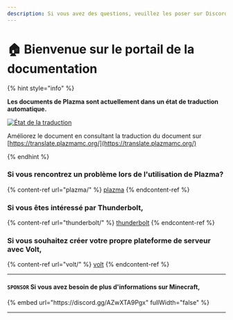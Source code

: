 ```yaml
---
description: Si vous avez des questions, veuillez les poser sur Discord ou GitHub Issues.
---
```


# 🏠 Bienvenue sur le portail de la documentation

{% hint style="info" %}

**Les documents de Plazma sont actuellement dans un état de traduction automatique.**

[![État de la traduction](https://badges.crowdin.net/plazmamc-document-portal/localized.svg)](https://translate.plazmamc.org/)

Améliorez le document en consultant la traduction du document sur [https://translate.plazmamc.org/](https://translate.plazmamc.org/)

{% endhint %}

### Si vous rencontrez un problème lors de l'utilisation de Plazma?

{% content-ref url="plazma/" %}
[plazma](plazma/)
{% endcontent-ref %}

### Si vous êtes intéressé par Thunderbolt,

{% content-ref url="thunderbolt/" %}
[thunderbolt](thunderbolt/)
{% endcontent-ref %}

### Si vous souhaitez créer votre propre plateforme de serveur avec Volt,

{% content-ref url="volt/" %}
[volt](volt/)
{% endcontent-ref %}

***

#### `SPONSOR` Si vous avez besoin de plus d'informations sur Minecraft, <a href="#etc-1" id="etc-1"></a>

{% embed url="https\://discord.gg/AZwXTA9Pgx" fullWidth="false" %}

***
